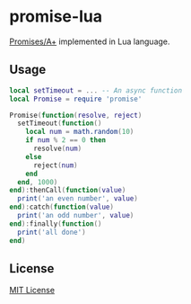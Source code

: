 # promise-lua
[Promises/A+](https://promisesaplus.com/) implemented in Lua language.

## Usage
```lua
local setTimeout = ... -- An async function
local Promise = require 'promise'

Promise(function(resolve, reject)
  setTimeout(function()
    local num = math.random(10)
    if num % 2 == 0 then
      resolve(num)
    else
      reject(num)
    end
  end, 1000)
end):thenCall(function(value)
  print('an even number', value)
end):catch(function(value)
  print('an odd number', value)
end):finally(function()
  print('all done')
end)
```

## License
[MIT License](https://github.com/pyericz/promise-lua/blob/master/LICENSE)
